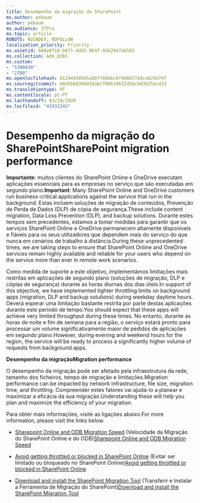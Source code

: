 ```yaml
---
title: Desempenho da migração do SharePoint
ms.author: pebaum
author: pebaum
ms.audience: ITPro
ms.topic: article
ROBOTS: NOINDEX, NOFOLLOW
localization_priority: Priority
ms.assetid: 686e8f18-b871-4dd2-864f-8562947ab583
ms.collection: Adm_O365
ms.custom:
- "5300030"
- "2700"
ms.openlocfilehash: 812444589d5a5bf766bbc6f466077d4ca829d79f
ms.sourcegitcommit: b0d5b68366028abcf08610672d5bc9d3b25ac433
ms.translationtype: HT
ms.contentlocale: pt-PT
ms.lasthandoff: 03/24/2020
ms.locfileid: "42932245"
---
```

# <a name="sharepoint-migration-performance"></a><span data-ttu-id="6a4a2-102">Desempenho da migração do SharePoint</span><span class="sxs-lookup"><span data-stu-id="6a4a2-102">SharePoint migration performance</span></span>

<span data-ttu-id="6a4a2-103">**Importante**: muitos clientes do SharePoint Online e OneDrive executam aplicações essenciais para as empresas no serviço que são executadas em segundo plano.</span><span class="sxs-lookup"><span data-stu-id="6a4a2-103">**Important**: Many SharePoint Online and OneDrive customers run business-critical applications against the service that run in the background.</span></span> <span data-ttu-id="6a4a2-104">Estas incluem soluções de migração de conteúdos, Prevenção de Perda de Dados (DLP) de cópia de segurança.</span><span class="sxs-lookup"><span data-stu-id="6a4a2-104">These include content migration, Data Loss Prevention (DLP), and backup solutions.</span></span> <span data-ttu-id="6a4a2-105">Durante estes tempos sem precedentes, estamos a tomar medidas para garantir que os serviços SharePoint Online e OneDrive permanecem altamente disponíveis e fiáveis para os seus utilizadores que dependem mais do serviço do que nunca em cenários de trabalho à distância.</span><span class="sxs-lookup"><span data-stu-id="6a4a2-105">During these unprecedented times, we are taking steps to ensure that SharePoint Online and OneDrive services remain highly available and reliable for your users who depend on the service more than ever in remote work scenarios.</span></span>

<span data-ttu-id="6a4a2-106">Como medida de suporte a este objetivo, implementámos limitações mais restritas em aplicações de segundo plano (soluções de migração, DLP e cópias de segurança) durante as horas diurnas dos dias úteis.</span><span class="sxs-lookup"><span data-stu-id="6a4a2-106">In support of this objective, we have implemented tighter throttling limits on background apps (migration, DLP and backup solutions) during weekday daytime hours.</span></span> <span data-ttu-id="6a4a2-107">Deverá esperar uma limitação bastante restrita por parte destas aplicações durante este período de tempo.</span><span class="sxs-lookup"><span data-stu-id="6a4a2-107">You should expect that these apps will achieve very limited throughput during these times.</span></span> <span data-ttu-id="6a4a2-108">No entanto, durante as horas de noite e fim de semana para a região, o serviço estará pronto para processar um volume significativamente maior de pedidos de aplicações em segundo plano.</span><span class="sxs-lookup"><span data-stu-id="6a4a2-108">However, during evening and weekend hours for the region, the service will be ready to process a significantly higher volume of requests from background apps.</span></span>

<span data-ttu-id="6a4a2-109">**Desempenho da migração**</span><span class="sxs-lookup"><span data-stu-id="6a4a2-109">**Migration performance**</span></span>

<span data-ttu-id="6a4a2-110">O desempenho da migração pode ser afetado pela infraestrutura da rede, tamanho dos ficheiros, tempo de migração e limitações.</span><span class="sxs-lookup"><span data-stu-id="6a4a2-110">Migration performance can be impacted by network infrastructure, file size, migration time, and throttling.</span></span> <span data-ttu-id="6a4a2-111">Compreender estes fatores vai ajudá-lo a planear e maximizar a eficácia da sua migração.</span><span class="sxs-lookup"><span data-stu-id="6a4a2-111">Understanding these will help you plan and maximize the efficiency of your migration.</span></span>

<span data-ttu-id="6a4a2-112">Para obter mais informações, visite as ligações abaixo.</span><span class="sxs-lookup"><span data-stu-id="6a4a2-112">For more information, please visit the links below.</span></span>

- <span data-ttu-id="6a4a2-113">[Sharepoint Online and ODB Migration Speed](https://docs.microsoft.com/sharepointmigration/sharepoint-online-and-onedrive-migration-speed) (Velocidade da Migração do SharePoint Online e do ODB)</span><span class="sxs-lookup"><span data-stu-id="6a4a2-113">[Sharepoint Online and ODB Migration Speed](https://docs.microsoft.com/sharepointmigration/sharepoint-online-and-onedrive-migration-speed)</span></span>

- <span data-ttu-id="6a4a2-114">[Avoid getting throttled or blocked in SharePoint Online](https://docs.microsoft.com/sharepoint/dev/general-development/how-to-avoid-getting-throttled-or-blocked-in-sharepoint-online) (Evitar ser limitado ou bloqueado no SharePoint Online)</span><span class="sxs-lookup"><span data-stu-id="6a4a2-114">[Avoid getting throttled or blocked in SharePoint Online](https://docs.microsoft.com/sharepoint/dev/general-development/how-to-avoid-getting-throttled-or-blocked-in-sharepoint-online)</span></span>

- <span data-ttu-id="6a4a2-115">[Download and install the SharePoint Migration Tool](https://docs.microsoft.com/sharepointmigration/introducing-the-sharepoint-migration-tool) (Transferir e Instalar a Ferramenta de Migração do SharePoint)</span><span class="sxs-lookup"><span data-stu-id="6a4a2-115">[Download and install the SharePoint Migration Tool](https://docs.microsoft.com/sharepointmigration/introducing-the-sharepoint-migration-tool)</span></span>
